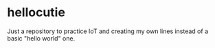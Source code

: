 # hellocutie
Just a repository to practice IoT and creating my own lines instead of a basic "hello world" one.
